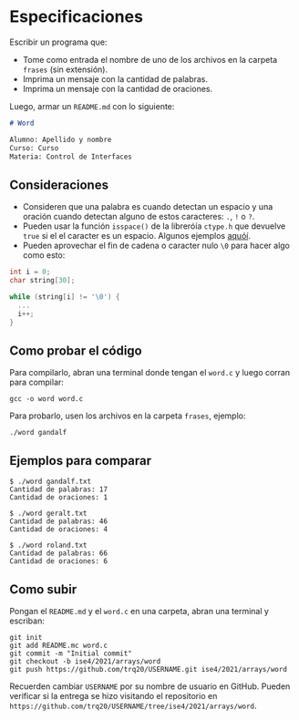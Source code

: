 # Especificaciones

Escribir un programa que: 
  - Tome como entrada el nombre de uno de los archivos en la carpeta `frases` (sin extensión).
  - Imprima un mensaje con la cantidad de palabras.
  - Imprima un mensaje con la cantidad de oraciones.
  
Luego, armar un `README.md` con lo siguiente:

```markdown
# Word

Alumno: Apellido y nombre
Curso: Curso
Materia: Control de Interfaces
```

## Consideraciones

- Consideren que una palabra es cuando detectan un espacio y una oración cuando detectan alguno de estos caracteres: `.`, `!` o `?`.
- Pueden usar la función `isspace()` de la libreróía `ctype.h` que devuelve `true` si el el caracter es un espacio. Algunos ejemplos [aquóí](https://www.programiz.com/c-programming/library-function/ctype.h/isspace).
- Pueden aprovechar el fin de cadena o caracter nulo `\0` para hacer algo como esto:

```c
int i = 0;
char string[30];

while (string[i] != '\0') {
  ...
  i++;
}
```

## Como probar el código

Para compilarlo, abran una terminal donde tengan el `word.c` y luego corran para compilar:

```
gcc -o word word.c
```

Para probarlo, usen los archivos en la carpeta `frases`, ejemplo:

```
./word gandalf
```

## Ejemplos para comparar

```
$ ./word gandalf.txt
Cantidad de palabras: 17
Cantidad de oraciones: 1
```

```
$ ./word geralt.txt
Cantidad de palabras: 46
Cantidad de oraciones: 4
```

```
$ ./word roland.txt
Cantidad de palabras: 66
Cantidad de oraciones: 6
```

## Como subir

Pongan el `README.md` y el `word.c` en una carpeta, abran una terminal y escriban:

```
git init
git add README.mc word.c
git commit -m "Initial commit"
git checkout -b ise4/2021/arrays/word
git push https://github.com/trq20/USERNAME.git ise4/2021/arrays/word
```

Recuerden cambiar `USERNAME` por su nombre de usuario en GitHub. Pueden verificar si la entrega se hizo visitando el repositorio en `https://github.com/trq20/USERNAME/tree/ise4/2021/arrays/word`.
